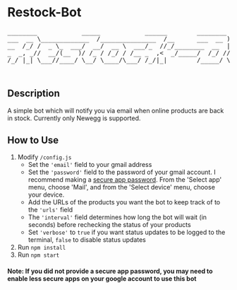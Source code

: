 # Restock-Bot

<div width='100%'>
    <pre  align='center' color='rgb(206,121,87)' >
________            _____            ______        ________      _____ 
___  __ \_____________  /_______________  /__      ___  __ )_______  /_
__  /_/ /  _ \_  ___/  __/  __ \  ___/_  //_/________  __  |  __ \  __/
_  _, _//  __/(__  )/ /_ / /_/ / /__ _  ,<  _/_____/  /_/ // /_/ / /_  
/_/ |_| \___//____/ \__/ \____/\___/ /_/|_|        /_____/ \____/\__/ 
    </pre>
</div>

# 

## Description

A simple bot which will notify you via email when online products are back in stock. Currently only Newegg is supported.

## How to Use

1. Modify `/config.js`
    - Set the `'email'` field to your gmail address
    - Set the `'password'` field to the password of your gmail account. I recommend making a <a href='https://support.google.com/accounts/answer/185833'>secure app password</a>. From the 'Select app' menu, choose 'Mail', and from the 'Select device' menu, choose your device.
    - Add the URLs of the products you want the bot to keep track of to the `'urls'` field
    - The `'interval'` field determines how long the bot will wait (in seconds) before rechecking the status of your products
    - Set `'verbose'` to `true` if you want status updates to be logged to the terminal, `false` to disable status updates
2. Run `npm install`
3. Run `npm start`

#### Note: If you did not provide a secure app password, you may need to enable less secure apps on your google account to use this bot